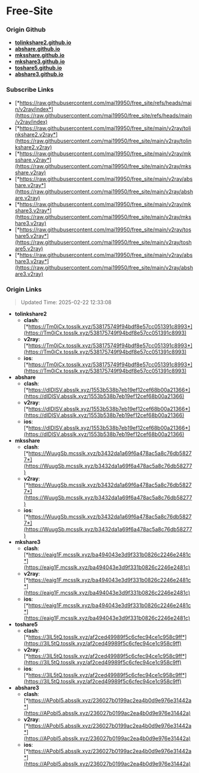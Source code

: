 # Free-Site

### Origin Github

- [**tolinkshare2.github.io**](https://github.com/tolinkshare2/tolinkshare2.github.io)
- [**abshare.github.io**](https://github.com/abshare/abshare.github.io)
- [**mksshare.github.io**](https://github.com/mksshare/mksshare.github.io)
- [**mkshare3.github.io**](https://github.com/mkshare3/mkshare3.github.io)
- [**toshare5.github.io**](https://github.com/toshare5/toshare5.github.io)
- [**abshare3.github.io**](https://github.com/abshare3/abshare3.github.io)

### Subscribe Links

- [*https://raw.githubusercontent.com/mai19950/free_site/refs/heads/main/v2ray/index*](https://raw.githubusercontent.com/mai19950/free_site/refs/heads/main/v2ray/index)
- [*https://raw.githubusercontent.com/mai19950/free_site/main/v2ray/tolinkshare2.v2ray*](https://raw.githubusercontent.com/mai19950/free_site/main/v2ray/tolinkshare2.v2ray)
- [*https://raw.githubusercontent.com/mai19950/free_site/main/v2ray/mksshare.v2ray*](https://raw.githubusercontent.com/mai19950/free_site/main/v2ray/mksshare.v2ray)
- [*https://raw.githubusercontent.com/mai19950/free_site/main/v2ray/abshare.v2ray*](https://raw.githubusercontent.com/mai19950/free_site/main/v2ray/abshare.v2ray)
- [*https://raw.githubusercontent.com/mai19950/free_site/main/v2ray/mkshare3.v2ray*](https://raw.githubusercontent.com/mai19950/free_site/main/v2ray/mkshare3.v2ray)
- [*https://raw.githubusercontent.com/mai19950/free_site/main/v2ray/toshare5.v2ray*](https://raw.githubusercontent.com/mai19950/free_site/main/v2ray/toshare5.v2ray)
- [*https://raw.githubusercontent.com/mai19950/free_site/main/v2ray/abshare3.v2ray*](https://raw.githubusercontent.com/mai19950/free_site/main/v2ray/abshare3.v2ray)

### Origin Links

> Updated Time: 2025-02-22 12:33:08

- **tolinkshare2**
  - **clash**: [*https://Tm0iCx.tosslk.xyz/538175749f94bdf8e57cc051391c8993*](https://Tm0iCx.tosslk.xyz/538175749f94bdf8e57cc051391c8993)
  - **v2ray**: [*https://Tm0iCx.tosslk.xyz/538175749f94bdf8e57cc051391c8993*](https://Tm0iCx.tosslk.xyz/538175749f94bdf8e57cc051391c8993)
  - **ios**: [*https://Tm0iCx.tosslk.xyz/538175749f94bdf8e57cc051391c8993*](https://Tm0iCx.tosslk.xyz/538175749f94bdf8e57cc051391c8993)
- **abshare**
  - **clash**: [*https://dIDlSV.absslk.xyz/1553b538b7eb19ef12cef68b00a21366*](https://dIDlSV.absslk.xyz/1553b538b7eb19ef12cef68b00a21366)
  - **v2ray**: [*https://dIDlSV.absslk.xyz/1553b538b7eb19ef12cef68b00a21366*](https://dIDlSV.absslk.xyz/1553b538b7eb19ef12cef68b00a21366)
  - **ios**: [*https://dIDlSV.absslk.xyz/1553b538b7eb19ef12cef68b00a21366*](https://dIDlSV.absslk.xyz/1553b538b7eb19ef12cef68b00a21366)
- **mksshare**
  - **clash**: [*https://WuugSb.mcsslk.xyz/b3432da1a69f6a478ac5a8c76db58277*](https://WuugSb.mcsslk.xyz/b3432da1a69f6a478ac5a8c76db58277)
  - **v2ray**: [*https://WuugSb.mcsslk.xyz/b3432da1a69f6a478ac5a8c76db58277*](https://WuugSb.mcsslk.xyz/b3432da1a69f6a478ac5a8c76db58277)
  - **ios**: [*https://WuugSb.mcsslk.xyz/b3432da1a69f6a478ac5a8c76db58277*](https://WuugSb.mcsslk.xyz/b3432da1a69f6a478ac5a8c76db58277)
- **mkshare3**
  - **clash**: [*https://eaig1F.mcsslk.xyz/ba494043e3d9f331b0826c2246e2481c*](https://eaig1F.mcsslk.xyz/ba494043e3d9f331b0826c2246e2481c)
  - **v2ray**: [*https://eaig1F.mcsslk.xyz/ba494043e3d9f331b0826c2246e2481c*](https://eaig1F.mcsslk.xyz/ba494043e3d9f331b0826c2246e2481c)
  - **ios**: [*https://eaig1F.mcsslk.xyz/ba494043e3d9f331b0826c2246e2481c*](https://eaig1F.mcsslk.xyz/ba494043e3d9f331b0826c2246e2481c)
- **toshare5**
  - **clash**: [*https://3lL5tQ.tosslk.xyz/af2ced49989f5c6cfec94ce1c958c9ff*](https://3lL5tQ.tosslk.xyz/af2ced49989f5c6cfec94ce1c958c9ff)
  - **v2ray**: [*https://3lL5tQ.tosslk.xyz/af2ced49989f5c6cfec94ce1c958c9ff*](https://3lL5tQ.tosslk.xyz/af2ced49989f5c6cfec94ce1c958c9ff)
  - **ios**: [*https://3lL5tQ.tosslk.xyz/af2ced49989f5c6cfec94ce1c958c9ff*](https://3lL5tQ.tosslk.xyz/af2ced49989f5c6cfec94ce1c958c9ff)
- **abshare3**
  - **clash**: [*https://APobI5.absslk.xyz/236027b0199ac2ea4b0d9e976e31442a*](https://APobI5.absslk.xyz/236027b0199ac2ea4b0d9e976e31442a)
  - **v2ray**: [*https://APobI5.absslk.xyz/236027b0199ac2ea4b0d9e976e31442a*](https://APobI5.absslk.xyz/236027b0199ac2ea4b0d9e976e31442a)
  - **ios**: [*https://APobI5.absslk.xyz/236027b0199ac2ea4b0d9e976e31442a*](https://APobI5.absslk.xyz/236027b0199ac2ea4b0d9e976e31442a)
